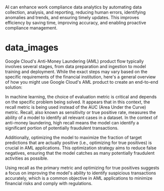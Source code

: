 AI can enhance work compliance data analytics by automating data collection, analysis, and reporting, reducing human errors, identifying anomalies and trends, and ensuring timely updates. This improves efficiency by saving time, improving accuracy, and enabling proactive compliance management.

# data_images

Google Cloud's Anti-Money Laundering (AML) product flow typically involves several stages, from data preparation and ingestion to model training and deployment. While the exact steps may vary based on the specific requirements of the financial institution, here's a general overview of how you might use Google Cloud's AML product to create an end-to-end solution:

In machine learning, the choice of evaluation metric is critical and depends on the specific problem being solved. It appears that in this context, the recall metric is being used instead of the AUC (Area Under the Curve) metric. Recall, also known as sensitivity or true positive rate, measures the ability of a model to identify all relevant cases in a dataset. In the context of anti-money laundering, high recall means the model can identify a significant portion of potentially fraudulent transactions.

Additionally, optimizing the model to maximize the fraction of target predictions that are actually positive (i.e., optimizing for true positives) is crucial in AML applications. This optimization strategy aims to reduce false negatives, ensuring that the model catches as many potentially fraudulent activities as possible.

Using recall as the primary metric and optimizing for true positives suggests a focus on improving the model's ability to identify suspicious transactions accurately, which is a common objective in AML applications to minimize financial risks and comply with regulations.
